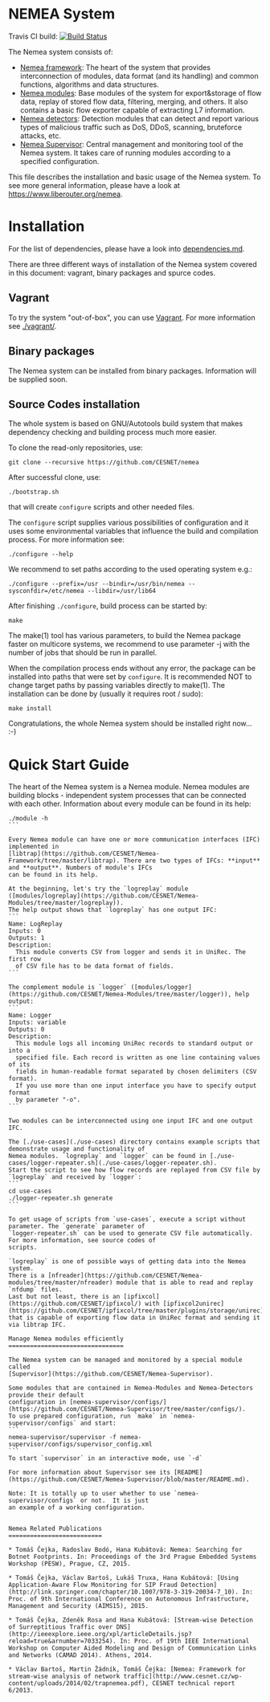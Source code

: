 NEMEA System
============

Travis CI build: [![Build Status](https://travis-ci.org/CESNET/Nemea.svg?branch=master)](https://travis-ci.org/CESNET/Nemea)

The Nemea system consists of:
* [Nemea framework](https://github.com/CESNET/Nemea-Framework): The heart of the system that provides interconnection of modules, data format (and its handling) and common functions, algorithms and data structures.
* [Nemea modules](https://github.com/CESNET/Nemea-Modules): Base modules of the system for export&storage of flow data, replay of stored flow data, filtering, merging, and others. It also contains a basic flow exporter capable of extracting L7 information. 
* [Nemea detectors](https://github.com/CESNET/Nemea-Detectors): Detection modules that can detect and report various types of malicious traffic such as DoS, DDoS, scanning, bruteforce attacks, etc.
* [Nemea Supervisor](https://github.com/CESNET/Nemea-Supervisor): Central management and monitoring tool of the Nemea system. It takes care of running modules according to a specified configuration.

This file describes the installation and basic usage of the Nemea system.
To see more general information, please have a look at
https://www.liberouter.org/nemea.

Installation
============

For the list of dependencies, please have a look into [dependencies.md](./dependencies.md).

There are three different ways of installation of the Nemea system covered
in this document: vagrant, binary packages and spurce codes.

Vagrant
-------

To try the system "out-of-box", you can use [Vagrant](https://www.vagrantup.com/).
For more information see [./vagrant/](./vagrant/).

Binary packages
---------------

The Nemea system can be installed from binary packages. Information will
be supplied soon.

Source Codes installation
-------------------------

The whole system is based on GNU/Autotools build system that makes dependency checking and
building process much more easier.

To clone the read-only repositories, use:

```
git clone --recursive https://github.com/CESNET/nemea
```

After successful clone, use:
```
./bootstrap.sh
```
that will create `configure` scripts and other needed files.

The `configure` script supplies various possibilities of
configuration and it uses some environmental variables that influence the build
and compilation process. For more information see:
```
./configure --help
```

We recommend to set paths according to the used operating system e.g.:
```
./configure --prefix=/usr --bindir=/usr/bin/nemea --sysconfdir=/etc/nemea --libdir=/usr/lib64
```

After finishing `./configure`, build process can be started by:

```
make
```

The make(1) tool has various parameters, to build the Nemea package faster on
multicore systems, we recommend to use parameter -j with the number of jobs
that should be run in parallel.

When the compilation process ends without any error, the package can be installed
into paths that were set by `configure`. It is recommended NOT to change
target paths by passing variables directly to make(1).
The installation can be done by (usually it requires root / sudo):

```
make install
```

Congratulations, the whole Nemea system should be installed right now... :-)

Quick Start Guide
=================

The heart of the Nemea system is a Nemea module. Nemea modules are building blocks - independent system processes
that can be connected with each other. Information about every module can be found in its help:
````
./module -h
```

Every Nemea module can have one or more communication interfaces (IFC) implemented in
[libtrap](https://github.com/CESNET/Nemea-Framework/tree/master/libtrap). There are two types of IFCs: **input** and **output**. Numbers of module's IFCs
can be found in its help.

At the beginning, let's try the `logreplay` module ([modules/logreplay](https://github.com/CESNET/Nemea-Modules/tree/master/logreplay)).
The help output shows that `logreplay` has one output IFC:
```
Name: LogReplay
Inputs: 0
Outputs: 1
Description:
  This module converts CSV from logger and sends it in UniRec. The first row
  of CSV file has to be data format of fields.
```

The complement module is `logger` ([modules/logger](https://github.com/CESNET/Nemea-Modules/tree/master/logger)), help output:
```
Name: Logger
Inputs: variable
Outputs: 0
Description:
  This module logs all incoming UniRec records to standard output or into a
  specified file. Each record is written as one line containing values of its
  fields in human-readable format separated by chosen delimiters (CSV format).
  If you use more than one input interface you have to specify output format
  by parameter "-o".
```

Two modules can be interconnected using one input IFC and one output IFC.

The [./use-cases](./use-cases) directory contains example scripts that demonstrate usage and functionality of
Nemea modules. `logreplay` and `logger` can be found in [./use-cases/logger-repeater.sh](./use-cases/logger-repeater.sh).
Start the script to see how flow records are replayed from CSV file by `logreplay` and received by `logger`:
```
cd use-cases
./logger-repeater.sh generate
```

To get usage of scripts from `use-cases`, execute a script without parameter. The `generate` parameter of
`logger-repeater.sh` can be used to generate CSV file automatically. For more information, see source codes of
scripts.

`logreplay` is one of possible ways of getting data into the Nemea system.
There is a [nfreader](https://github.com/CESNET/Nemea-modules/tree/master/nfreader) module that is able to read and replay `nfdump` files.
Last but not least, there is an [ipfixcol](https://github.com/CESNET/ipfixcol/) with [ipfixcol2unirec](https://github.com/CESNET/ipfixcol/tree/master/plugins/storage/unirec)
that is capable of exporting flow data in UniRec format and sending it via libtrap IFC.

Manage Nemea modules efficiently
================================

The Nemea system can be managed and monitored by a special module called
[Supervisor](https://github.com/CESNET/Nemea-Supervisor).

Some modules that are contained in Nemea-Modules and Nemea-Detectors provide their default
configuration in [nemea-supervisor/configs/](https://github.com/CESNET/Nemea-Supervisor/tree/master/configs/).
To use prepared configuration, run `make` in `nemea-supervisor/configs` and start:
```
nemea-supervisor/supervisor -f nemea-supervisor/configs/supervisor_config.xml
```
To start `supervisor` in an interactive mode, use `-d`

For more information about Supervisor see its [README](https://github.com/CESNET/Nemea-Supervisor/blob/master/README.md).

Note: It is totally up to user whether to use `nemea-supervisor/configs` or not.  It is just
an example of a working configuration.


Nemea Related Publications
==========================

* Tomáš Čejka, Radoslav Bodó, Hana Kubátová: Nemea: Searching for Botnet Footprints. In: Proceedings of the 3rd Prague Embedded Systems Workshop (PESW), Prague, CZ, 2015.

* Tomáš Čejka, Václav Bartoš, Lukáš Truxa, Hana Kubátová: [Using Application-Aware Flow Monitoring for SIP Fraud Detection](http://link.springer.com/chapter/10.1007/978-3-319-20034-7_10). In: Proc. of 9th International Conference on Autonomous Infrastructure, Management and Security (AIMS15), 2015.

* Tomáš Čejka, Zdeněk Rosa and Hana Kubátová: [Stream-wise Detection of Surreptitious Traffic over DNS](http://ieeexplore.ieee.org/xpl/articleDetails.jsp?reload=true&arnumber=7033254). In: Proc. of 19th IEEE International Workshop on Computer Aided Modeling and Design of Communication Links and Networks (CAMAD 2014). Athens, 2014.

* Václav Bartoš, Martin Žádník, Tomáš Čejka: [Nemea: Framework for stream-wise analysis of network traffic](http://www.cesnet.cz/wp-content/uploads/2014/02/trapnemea.pdf), CESNET technical report 6/2013.

